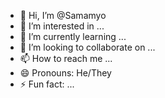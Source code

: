 - 👋 Hi, I’m @Samamyo
- 👀 I’m interested in ...
- 🌱 I’m currently learning ...
- 💞️ I’m looking to collaborate on ...
- 📫 How to reach me ...
- 😄 Pronouns: He/They
- ⚡ Fun fact: ...

<!---
Samamyo/Samamyo is a ✨ special ✨ repository because its `README.md` (this file) appears on your GitHub profile.
You can click the Preview link to take a look at your changes.
--->
